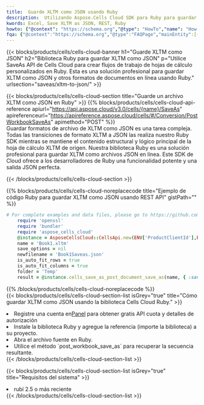 ```yaml
---
title:  Guarde XLTM como JSON usando Ruby
description:  Utilizando Aspose.Cells Cloud SDK para Ruby para guardar el archivo en formato XLTM como archivo en formato JSON.
kwords: Excel, Save XLTM as JSON, REST, Ruby
howto: {"@context": "https://schema.org","@type": "HowTo","name": "How to save XLTM as JSON using the Cells Cloud Ruby library.","description": "How to save XLTM as JSON using the Cells Cloud Ruby library.","image": {"@type": "ImageObject"},"url": "/ruby/saveas/xltm-to-json/","step": [{ "@type": "HowToStep","name": "How to save XLTM as JSON using the Cells Cloud Ruby library. step 1", "image": {"@type": "ImageObject",},"url": "/ruby/saveas/xltm-to-json/","text": "Register an account at <a href='https://dashboard.aspose.cloud/'>Dashboard</a> to get free API quota & authorization details",},{ "@type": "HowToStep","name": "How to save XLTM as JSON using the Cells Cloud Ruby library. step 1", "image": {"@type": "ImageObject",},"url": "/ruby/saveas/xltm-to-json/","text": "Install Ruby library and add the reference (import the library) to your project.",},{ "@type": "HowToStep","name": "How to save XLTM as JSON using the Cells Cloud Ruby library. step 1", "image": {"@type": "ImageObject",},"url": "/ruby/saveas/xltm-to-json/","text": "Open the source file in Ruby.",},{ "@type": "HowToStep","name": "How to save XLTM as JSON using the Cells Cloud Ruby library. step 1", "image": {"@type": "ImageObject",},"url": "/ruby/saveas/xltm-to-json/","text": "Use the `post_workbook_save_as` method to retrieve the resulting stream.",}, ],"supply": {"@type": "HowToSupply","name": "document"},"tool": [{"@type": "HowToTool","name": "RubyMine, Visual Studio Code, Aptana Studio, NetBeans"},{"@type": "HowToTool","name": "Aspose Cells"}],"totalTime": "PT6M"}
fqa: {"@context":"https://schema.org","@type":"FAQPage","mainEntity":[{"@type":"Question","name":"Why save file as other formats file in C# using REST API?","acceptedAnswer":{"@type":"Answer","text":"Documents are encoded in many ways, and some files may be incompatible with the software you use. To open and read such files, just save them as appropriate file formats.<br/><ol><li>Install .NET SDK and add the reference (import the library) to your project.</li><li>Open the source file in C# using REST API.</li><li>Call the PostWorkbookSaveAsRequest() method, passing an output filename with required extension.</li><li>Get the result of save as a separate file.</li></ol>"}},{"@type":"Question","name":"What file formats can I save as with your C# library?","acceptedAnswer":{"@type":"Answer","text":"We support a variety of file formats for conversion using .NET library, including XLSX, Excel, xls , PDF, CSV, HTML, Markdown, XML, PNG, JPG, TIFF, Json, TXT and many more."}},{"@type":"Question","name":"What is the maximum allowed file size for conversion using this .NET library?","acceptedAnswer":{"@type":"Answer","text":"There are no file size limits for format conversions using .NET library."}}]}
---
```

{{< blocks/products/cells/cells-cloud-banner h1="Guarde XLTM como JSON" h2="Biblioteca Ruby para guardar XLTM como JSON" p="Utilice SaveAs API de Cells Cloud para crear flujos de trabajo de hojas de cálculo personalizados en Ruby. Esta es una solución profesional para guardar XLTM como JSON y otros formatos de documentos en línea usando Ruby." urlsection="saveas/xltm-to-json/" >}}

{{< blocks/products/cells/cells-cloud-section title="Guarde un archivo XLTM como JSON en Ruby" >}}
{{% blocks/products/cells/cells-cloud-api-reference apiurl="https://api.aspose.cloud/v3.0/cells/{name}/SaveAs" apireferenceurl="https://apireference.aspose.cloud/cells/#/Conversion/PostWorkbookSaveAs" apimethod="POST" %}}
<br/>
Guardar formatos de archivo de XLTM como JSON es una tarea compleja. Todas las transiciones de formato XLTM a JSON las realiza nuestro Ruby SDK mientras se mantiene el contenido estructural y lógico principal de la hoja de cálculo XLTM de origen. Nuestra biblioteca Ruby es una solución profesional para guardar XLTM como archivos JSON en línea. Este SDK de Cloud ofrece a los desarrolladores de Ruby una funcionalidad potente y una salida JSON perfecta.

{{< /blocks/products/cells/cells-cloud-section >}}

{{% blocks/products/cells/cells-cloud-noreplacecode title="Ejemplo de código Ruby para guardar XLTM como JSON usando REST API" gistPath="" %}}
  
```ruby
# For complete examples and data files, please go to https://github.com/aspose-cells-cloud/aspose-cells-cloud-ruby/
    require 'openssl'
    require 'bundler'
    require 'aspose_cells_cloud'
    @instance = AsposeCellsCloud::CellsApi.new(ENV['ProductClientId'],ENV['ProductClientSecret'])
    name = 'Book1.xltm'
    save_options = nil
    newfilename = 'Book1Saveas.json'
    is_auto_fit_rows = true
    is_auto_fit_columns = true
    folder = 'Temp'
    result = @instance.cells_save_as_post_document_save_as(name, { :save_options=>save_options, :newfilename=>(folder+"/"+newfilename), :is_auto_fit_rows=>is_auto_fit_rows, :is_auto_fit_columns=>is_auto_fit_columns, :folder=>folder})
```
  
{{% /blocks/products/cells/cells-cloud-noreplacecode %}}
<br/>
{{< blocks/products/cells/cells-cloud-section-list isGrey="true" title="Cómo guardar XLTM como JSON usando la biblioteca Cells Cloud Ruby." >}}
<li> Registre una cuenta en<a href="https://dashboard.aspose.cloud/">Panel</a> para obtener gratis API cuota y detalles de autorización</li>
<li>Instale la biblioteca Ruby y agregue la referencia (importe la biblioteca) a su proyecto.</li>
<li>Abra el archivo fuente en Ruby.</li>
<li>Utilice el método `post_workbook_save_as` para recuperar la secuencia resultante.</li>
{{< /blocks/products/cells/cells-cloud-section-list >}}

{{< blocks/products/cells/cells-cloud-section-list isGrey="true" title="Requisitos del sistema" >}}
<li>rubí 2.5 o más reciente</li>
{{< /blocks/products/cells/cells-cloud-section-list >}}
